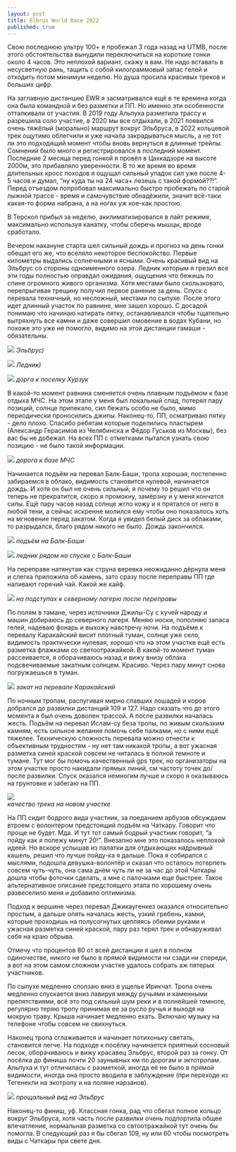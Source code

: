 ```yaml
---
layout: post
title: Elbrus World Race 2022
published: true
---
```


Свою последнюю ультру 100+ я пробежал 3 года назад на UTMB, после этого обстоятельства вынудили переключиться на короткие гонки около 4 часов. Это неплохой вариант, скажу я вам. Не надо вставать в несусветную рань, тащить с собой килограммовый запас гелей и отходить потом минимум неделю. Но душа просила красивых треков и больших цифр. 

На заглавную дистанцию EWR я засматривался ещё в те времена когда она была командной и без разметки и ПП. Но именно эти особенности отталкивали от участия. В 2019 году Альпуха разметила трассу и разрешила соло участие, в 2020 мы все отдыхали,
 в 2021 появился очень тяжёлый (морально) маршрут вокруг Эльбруса, в 2022 кольцевой трек ощутимо облегчили и уже начала закрадываться мысль, а не тот ли это подходящий момент чтобы вновь вернуться в длинные трейлы. Сомнений было много и регистрировался в последний момент. Последние 2 месяца перед гонкой я провёл в Цахкадзоре на высоте 2000м, это прибавляло уверенности. В то же время во время длительных кросс походов я ощущал сильный упадок сил уже после 4-5 часов и думал, “ну куда ты на 24 часа+ лезешь с такой формой??!”. Перед отъездом попробовал максимально быстро пробежать по старой лыжной трассе - время и самочувствие обнадёжили, значит всё-таки какая-то форма набрана, а на ногах уж кое-как простою.

В Терскол прибыл за неделю, акклиматизировался в лайт режиме, максимально используя канатку, чтобы сберечь мышцы, вроде сработало.

Вечером накануне старта шел сильный дождь и прогноз на день гонки обещал его же, что вселяло некоторое беспокойство. Первые километры выдались солнечными и ясными. Очень красивый вид на Эльбрус со стороны одноименного озера. Ледник которым я грезил все эти годы полностью оправдал ожидания, ощущения что бежишь по спине огромного живого организма. Хотя местами было скользковато, перепрыгивая трещину получил первое ранение за день. Спуск с перевала техничный, но несложный, местами по сыпухе. После этого идет длинный участок по равнине, мне зашел хорошо. С досадой понимаю что начинаю натирать пятку, останавливался чтобы тщательно вытряхнуть все камни и даже совершил омовение в водах Кубани, но похоже это уже не помогло, видимо на этой дистанции гамаши - обязательны.

![]({{site.baseurl}}/images/ewr-1.jpg)
*Эльбрус)*

![]({{site.baseurl}}/images/ewr-2.jpg)
*Ледник)*

![]({{site.baseurl}}/images/ewr-3.jpg)
*дорга к поселку Хурзук*

В какой-то момент равнина сменяется очень плавным подъёмом к базе отдыха МЧС. На этом этапе у меня был локальный спад, потерял пару позиций, солнце припекало, сил бежать особо не было, мимо периодически проносились джипы. Наконец-то, ПП, осматриваю пятку - дело плохо. Спасибо ребятам которые поделились пластырем (Александр Герасимов из Челябинска и Фёдор Гуськов из Москвы), без вас бы не добежал. На всех ПП с отметками пытался узнать свою позицию - не было такой информации.

![]({{site.baseurl}}/images/ewr-4.jpg)
*дорога к базе МЧС*

Начинается подъём на перевал Балк-Баши, тропа хорошая, постепенно забираемся в облако, видимость становится нулевой, начинается дождь. И хотя он был не очень сильный, я почему то решил что он теперь не прекратится, скоро я промокну, замёрзну и у меня кончатся силы. Ещё пару часов назад солнце жгло кожу и я прятался от него в любой тени, а сейчас искренне молился ему чтобы оно показалось хоть на мгновение перед закатом. Когда я увидел белый диск за облаками, то разрыдался, благо рядом никого не было. Дождь закончился.

![]({{site.baseurl}}/images/ewr-5.jpg)
*подъём на Балк-Баши*

![]({{site.baseurl}}/images/ewr-6.jpg)
*ледник рядом на спуске с Балк-Баши*

На переправе натянутая как струна веревка неожиданно дёрнула меня и слегка приложила об камень, зато сразу после переправы ПП где наливают горячий чай. Какой же кайф. 

![]({{site.baseurl}}/images/ewr-7.jpg)
*на подступах к северному лагерю после переправы*

По полям в тамане, через источники Джилы-Су с кучей народу и машин добираюсь до северного лагеря. Меняю носки, пополняю запаса гелей, надеваю фонарь и выхожу навстречу ночи. На подъёме к перевалу Каракайский висит плотный туман, солнце уже село, видимость практически нулевая, хорошо что на этом участке ещё есть разметка флажками со светоотражайкой. В какой-то момент туман рассеивается, я оборачиваюсь назад и вижу внизу облака подсвечиваемые закатным солнцем. Красиво. Через пару минут снова погружаешься в туман.

![]({{site.baseurl}}/images/ewr-9.jpg)
*закат на перевале Каракайский*

По ночным тропам, распугивая мирно спавших лошадей и коров добрался до развилки дистанций 109 и 127. Надо сказать что до этого момента я был очень доволен трассой. А после развилки началась жесть. Подъём на перевал Ислам-су беза тропы, по живым скользким камням, есть сильное желание помочь себе палками, но с ними ещё тяжелее. Техническую сложность перевала можно отнести к объективным трудностям - ну нет там никакой тропы, а вот ужасная разметка синей краской совсем не читалась в полной темноте и тумане. Тут мог бы помочь качественный gps трек, но организаторы на этом участке просто накидали прямых линий, см частоту точек до/после развилки. Спуск оказался немногим лучше и скоро я оказываюсь на грунтовке и забегаю на ПП. 

![]({{site.baseurl}}/images/ewr-gpx.jpg)  
*качество трека на новом участке*

На ПП сидит бодрого вида участник, за поеданием арбузов обсуждаем втроем с волонтером предстоящий подъём на Чаткару. Говорит что проще не будет. Мда. И тут тот самый бодрый участник говорит, “а пойду как я полежу минут 20!”. Внезапно мне это показалось неплохой идеей. Но вскоре услышав из палатки для отдыхающих надрывный кашель, решил что лучше пойду-ка я дальше. Пока я собирался с мыслями, подошла девушка-волонтёр и сказал что осталось потерпеть совсем чуть-чуть, она сама днём чуть ли не за час до этой Чаткары дошла чтобы фоточки сделать, а мне с палочками еще быстрее. Такое альтернативное описание предстоящего этапа по хорошему очень развеселило меня и добавило оптимизма.

Подход к вершине через перевал Джикаугенкез оказался относительно простым, а дальше опять началась жесть, узкий гребень, камни, которые проходишь на полусогнутых цепляясь обеими руками и ужасная разметка синей краской, пару раз терял трек и обнаруживал себя на краю обрыва. 

Отмечу что процентов 80 от всей дистанции я шел в полном одиночестве, никого не было в прямой видимости ни сзади ни спереди, а вот на этом самом сложном участке удалось собрать аж пятерых участников.

По сыпухе медленно сползаю вниз в ущелье Ирикчат. Тропа очень медленно спускается вниз лавируя между ручьями и каменными препятствиями, всё это под сильный шум реки и в полнейшей темноте, регулярно теряю тропу принимая ее за русло ручья и выходя на мокрую траву. Крыша начинает медленно ехать. Включаю музыку на телефоне чтобы совсем не свихнуться. 

Наконец тропа сглаживается и начинает потихоньку светать, становится легче. На подходе к посёлку начинается приятный сосновый лесок, оборачиваюсь и вижу красавец Эльбрус, второй раз за гонку. От посёлка до финиша почти 20 заунывных км по дорогам и эктотропам. Альпуха и тут отличилась с разметкой, иногда её не было в прямой видимости, иногда она просто вводила в заблуждение (при переходе из Тегенекли на экотропу и на поляне нарзанов). 

![]({{site.baseurl}}/images/ewr-10.jpg)
*прощальный вид на Эльбрус*

Наконец-то финиш, уф. Классная гонка, рад что сбегал полное кольцо вокруг Эльбруса, хотя часть после развилки очень подпортила общее впечатление, нормальная разметка со свтоотражайкой тут очень бы помогла. В следующий раз я бы сбегал 109, ну или 60 чтобы посмотреть виды с Чаткары при свете дня.
